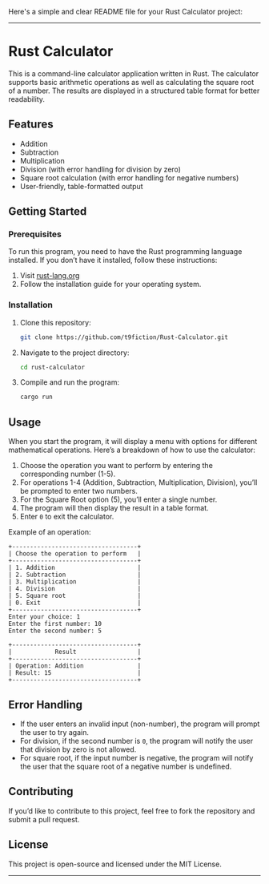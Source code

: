Here's a simple and clear README file for your Rust Calculator project:

---

# Rust Calculator

This is a command-line calculator application written in Rust. The calculator supports basic arithmetic operations as well as calculating the square root of a number. The results are displayed in a structured table format for better readability.

## Features

- Addition
- Subtraction
- Multiplication
- Division (with error handling for division by zero)
- Square root calculation (with error handling for negative numbers)
- User-friendly, table-formatted output

## Getting Started

### Prerequisites

To run this program, you need to have the Rust programming language installed. If you don’t have it installed, follow these instructions:

1. Visit [rust-lang.org](https://www.rust-lang.org/tools/install)
2. Follow the installation guide for your operating system.

### Installation

1. Clone this repository:
   ```bash
   git clone https://github.com/t9fiction/Rust-Calculator.git
   ```
2. Navigate to the project directory:
   ```bash
   cd rust-calculator
   ```
3. Compile and run the program:
   ```bash
   cargo run
   ```

## Usage

When you start the program, it will display a menu with options for different mathematical operations. Here’s a breakdown of how to use the calculator:

1. Choose the operation you want to perform by entering the corresponding number (1-5).
2. For operations 1-4 (Addition, Subtraction, Multiplication, Division), you’ll be prompted to enter two numbers.
3. For the Square Root option (5), you’ll enter a single number.
4. The program will then display the result in a table format.
5. Enter `0` to exit the calculator.

Example of an operation:

```
+-----------------------------------+
| Choose the operation to perform   |
+-----------------------------------+
| 1. Addition                       |
| 2. Subtraction                    |
| 3. Multiplication                 |
| 4. Division                       |
| 5. Square root                    |
| 0. Exit                           |
+-----------------------------------+
Enter your choice: 1
Enter the first number: 10
Enter the second number: 5

+-----------------------------------+
|            Result                 |
+-----------------------------------+
| Operation: Addition               |
| Result: 15                        |
+-----------------------------------+
```

## Error Handling

- If the user enters an invalid input (non-number), the program will prompt the user to try again.
- For division, if the second number is `0`, the program will notify the user that division by zero is not allowed.
- For square root, if the input number is negative, the program will notify the user that the square root of a negative number is undefined.

## Contributing

If you’d like to contribute to this project, feel free to fork the repository and submit a pull request.

## License

This project is open-source and licensed under the MIT License.

---
